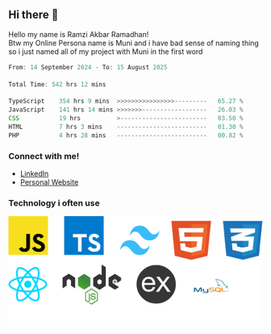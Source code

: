 ## Hi there 👋
Hello my name is Ramzi Akbar Ramadhan!\
Btw my Online Persona name is Muni and i have bad sense of naming thing so i just named all of my project with Muni in the first word
<!--START_SECTION:Muni-->

```Javascript
From: 14 September 2024 - To: 15 August 2025

Total Time: 542 hrs 12 mins

TypeScript    354 hrs 9 mins  >>>>>>>>>>>>>>>>---------   65.27 %
JavaScript    141 hrs 14 mins >>>>>>>------------------   26.03 %
CSS           19 hrs          >------------------------   03.50 %
HTML          7 hrs 3 mins    -------------------------   01.30 %
PHP           4 hrs 28 mins   -------------------------   00.82 %
```

<!--END_SECTION:Muni-->
### Connect with me!
* [LinkedIn](https://www.linkedin.com/in/ramzi-akbar-ramadhan-b8b05a243/)
* [Personal Website](https://www.muniporto.my.id/)
### Technology i often use
![Technology List](assets/techlist.png)
